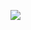 [![](https://jitpack.io/v/zj565061763/compose-gesture.svg)](https://jitpack.io/#zj565061763/compose-gesture)